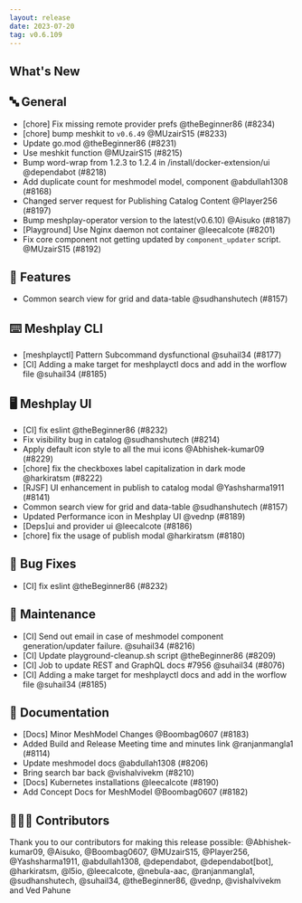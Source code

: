 ```yaml
---
layout: release
date: 2023-07-20
tag: v0.6.109
---
```


## What's New
## 🔤 General
- [chore] Fix missing remote provider prefs @theBeginner86 (#8234)
- [chore] bump meshkit to `v0.6.49` @MUzairS15 (#8233)
- Update go.mod @theBeginner86 (#8231)
- Use meshkit function @MUzairS15 (#8215)
- Bump word-wrap from 1.2.3 to 1.2.4 in /install/docker-extension/ui @dependabot (#8218)
- Add duplicate count for meshmodel model, component @abdullah1308 (#8168)
- Changed server request for Publishing Catalog Content @Player256 (#8197)
- Bump meshplay-operator version to the latest(v0.6.10) @Aisuko (#8187)
- [Playground] Use Nginx daemon not container @leecalcote (#8201)
- Fix core component not getting updated by `component_updater` script. @MUzairS15 (#8192)

## 🚀 Features

- Common search view for grid and data-table @sudhanshutech (#8157)

## ⌨️ Meshplay CLI

- [meshplayctl] Pattern Subcommand dysfunctional @suhail34 (#8177)
- [CI] Adding a make target for meshplayctl docs and add in the worflow file @suhail34 (#8185)

## 🖥 Meshplay UI

- [CI] fix eslint @theBeginner86 (#8232)
- Fix visibility bug in catalog @sudhanshutech (#8214)
- Apply default icon style to all the mui icons @Abhishek-kumar09 (#8229)
- [chore] fix the checkboxes label capitalization in dark mode @harkiratsm (#8222)
- [RJSF] UI enhancement in publish to catalog modal @Yashsharma1911 (#8141)
- Common search view for grid and data-table @sudhanshutech (#8157)
- Updated Performance icon in Meshplay UI @vednp (#8189)
- [Deps]ui and provider ui @leecalcote (#8186)
- [chore] fix the usage of publish modal @harkiratsm (#8180)

## 🐛 Bug Fixes

- [CI] fix eslint @theBeginner86 (#8232)

## 🧰 Maintenance

- [CI] Send out email in case of meshmodel component generation/updater failure. @suhail34 (#8216)
- [CI] Update playground-cleanup.sh script @theBeginner86 (#8209)
- [CI] Job to update REST and GraphQL docs #7956 @suhail34 (#8076)
- [CI] Adding a make target for meshplayctl docs and add in the worflow file @suhail34 (#8185)

## 📖 Documentation

- [Docs] Minor MeshModel Changes @Boombag0607 (#8183)
- Added Build and Release Meeting time and minutes link @ranjanmangla1 (#8114)
- Update meshmodel docs @abdullah1308 (#8206)
- Bring search bar back @vishalvivekm (#8210)
- [Docs] Kubernetes installations @leecalcote (#8190)
- Add Concept Docs for MeshModel @Boombag0607 (#8182)

## 👨🏽‍💻 Contributors

Thank you to our contributors for making this release possible:
@Abhishek-kumar09, @Aisuko, @Boombag0607, @MUzairS15, @Player256, @Yashsharma1911, @abdullah1308, @dependabot, @dependabot[bot], @harkiratsm, @l5io, @leecalcote, @nebula-aac, @ranjanmangla1, @sudhanshutech, @suhail34, @theBeginner86, @vednp, @vishalvivekm and Ved Pahune
